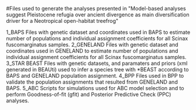 #Files used to generate the analyses presented in "Model-based analyses suggest Pleistocene refugia over ancient divergence as main diversification driver for a Neotropical open-habitat treefrog"

1_BAPS
Files with genetic dataset and coordinates used in BAPS to estimate number of populations and individual assignment coefficients for all Scinax fuscomarginatus samples.
2_GENELAND
Files with genetic dataset and coordinates used in GENELAND to estimate number of populations and individual assignment coefficients for all Scinax fuscomarginatus samples.
3_STAR BEAST
Files with genetic datasets, and paramaters and priors (xml generated in BEAUti) used to infer a species tree with *BEAST according to BAPS and GENELAND population assignment.
4_BPP
Files used in BPP to validate the population assignments that resulted from GENELAND and BAPS.
5_ABC
Scripts for simulations used for ABC model selection and to perform Goodness-of-fit (gfit) and Posterior Predictive Check (PPC) analyses.
